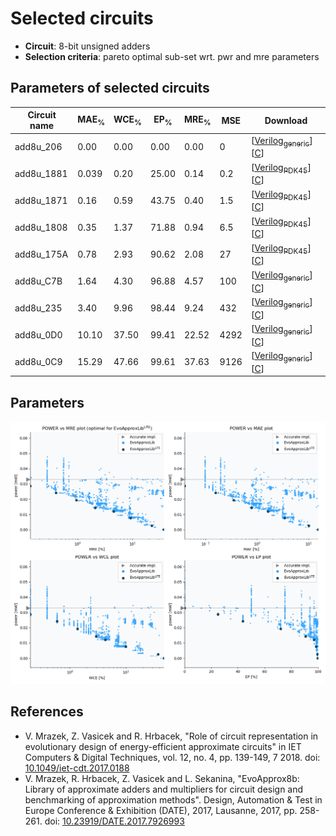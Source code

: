 
Selected circuits
===================
 - **Circuit**: 8-bit unsigned adders
 - **Selection criteria**: pareto optimal sub-set wrt. pwr and mre parameters

Parameters of selected circuits
----------------------------

| Circuit name | MAE<sub>%</sub> | WCE<sub>%</sub> | EP<sub>%</sub> | MRE<sub>%</sub> | MSE | Download |
| --- |  --- | --- | --- | --- | --- | --- | 
| add8u_206 | 0.00 | 0.00 | 0.00 | 0.00 | 0 |  [[Verilog<sub>generic</sub>](add8u_206.v)]  [[C](add8u_206.c)] |
| add8u_1881 | 0.039 | 0.20 | 25.00 | 0.14 | 0.2 |   [[Verilog<sub>PDK45</sub>](add8u_1881_pdk45.v)] [[C](add8u_1881.c)] |
| add8u_1871 | 0.16 | 0.59 | 43.75 | 0.40 | 1.5 |   [[Verilog<sub>PDK45</sub>](add8u_1871_pdk45.v)] [[C](add8u_1871.c)] |
| add8u_1808 | 0.35 | 1.37 | 71.88 | 0.94 | 6.5 |   [[Verilog<sub>PDK45</sub>](add8u_1808_pdk45.v)] [[C](add8u_1808.c)] |
| add8u_175A | 0.78 | 2.93 | 90.62 | 2.08 | 27 |   [[Verilog<sub>PDK45</sub>](add8u_175A_pdk45.v)] [[C](add8u_175A.c)] |
| add8u_C7B | 1.64 | 4.30 | 96.88 | 4.57 | 100 |  [[Verilog<sub>generic</sub>](add8u_C7B.v)]  [[C](add8u_C7B.c)] |
| add8u_235 | 3.40 | 9.96 | 98.44 | 9.24 | 432 |  [[Verilog<sub>generic</sub>](add8u_235.v)]  [[C](add8u_235.c)] |
| add8u_0D0 | 10.10 | 37.50 | 99.41 | 22.52 | 4292 |  [[Verilog<sub>generic</sub>](add8u_0D0.v)]  [[C](add8u_0D0.c)] |
| add8u_0C9 | 15.29 | 47.66 | 99.61 | 37.63 | 9126 |  [[Verilog<sub>generic</sub>](add8u_0C9.v)]  [[C](add8u_0C9.c)] |
    
Parameters
--------------
![Parameters figure](fig.png)

References
--------------
   - V. Mrazek, Z. Vasicek and R. Hrbacek, "Role of circuit representation in evolutionary design of energy-efficient approximate circuits" in IET Computers & Digital Techniques, vol. 12, no. 4, pp. 139-149, 7 2018. doi: [10.1049/iet-cdt.2017.0188](https://dx.doi.org/10.1049/iet-cdt.2017.0188)
   - V. Mrazek, R. Hrbacek, Z. Vasicek and L. Sekanina, "EvoApprox8b: Library of approximate adders and multipliers for circuit design and benchmarking of approximation methods". Design, Automation & Test in Europe Conference & Exhibition (DATE), 2017, Lausanne, 2017, pp. 258-261. doi: [10.23919/DATE.2017.7926993](https://dx.doi.org/10.23919/DATE.2017.7926993)

             